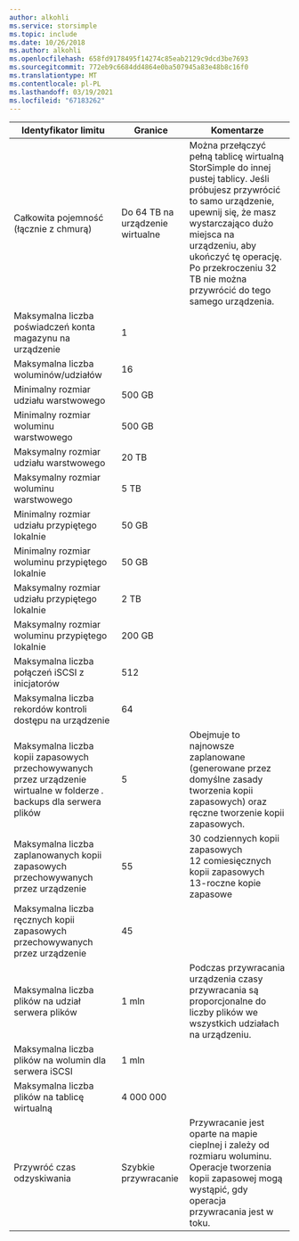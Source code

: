 ```yaml
---
author: alkohli
ms.service: storsimple
ms.topic: include
ms.date: 10/26/2018
ms.author: alkohli
ms.openlocfilehash: 658fd9178495f14274c85eab2129c9dcd3be7693
ms.sourcegitcommit: 772eb9c6684dd4864e0ba507945a83e48b8c16f0
ms.translationtype: MT
ms.contentlocale: pl-PL
ms.lasthandoff: 03/19/2021
ms.locfileid: "67183262"
---
```

| **Identyfikator limitu** | **Granice** | **Komentarze** |
| --- | --- | --- |
| Całkowita pojemność (łącznie z chmurą) |Do 64 TB na urządzenie wirtualne |Można przełączyć pełną tablicę wirtualną StorSimple do innej pustej tablicy. Jeśli próbujesz przywrócić to samo urządzenie, upewnij się, że masz wystarczająco dużo miejsca na urządzeniu, aby ukończyć tę operację. Po przekroczeniu 32 TB nie można przywrócić do tego samego urządzenia. |
| Maksymalna liczba poświadczeń konta magazynu na urządzenie |1 | |
| Maksymalna liczba woluminów/udziałów |16 | |
| Minimalny rozmiar udziału warstwowego |500 GB | |
| Minimalny rozmiar woluminu warstwowego |500 GB | |
| Maksymalny rozmiar udziału warstwowego |20 TB | |
| Maksymalny rozmiar woluminu warstwowego |5 TB | |
| Minimalny rozmiar udziału przypiętego lokalnie |50 GB | |
| Minimalny rozmiar woluminu przypiętego lokalnie |50 GB | |
| Maksymalny rozmiar udziału przypiętego lokalnie |2 TB | |
| Maksymalny rozmiar woluminu przypiętego lokalnie |200 GB | |
| Maksymalna liczba połączeń iSCSI z inicjatorów |512 | |
| Maksymalna liczba rekordów kontroli dostępu na urządzenie |64 | |
| Maksymalna liczba kopii zapasowych przechowywanych przez urządzenie wirtualne w folderze *.* backups dla serwera plików |5 |Obejmuje to najnowsze zaplanowane (generowane przez domyślne zasady tworzenia kopii zapasowych) oraz ręczne tworzenie kopii zapasowych. |
| Maksymalna liczba zaplanowanych kopii zapasowych przechowywanych przez urządzenie |55 |30 codziennych kopii zapasowych<br>12 comiesięcznych kopii zapasowych<br>13-roczne kopie zapasowe |
| Maksymalna liczba ręcznych kopii zapasowych przechowywanych przez urządzenie |45 | |
| Maksymalna liczba plików na udział serwera plików |1 mln |Podczas przywracania urządzenia czasy przywracania są proporcjonalne do liczby plików we wszystkich udziałach na urządzeniu. |
| Maksymalna liczba plików na wolumin dla serwera iSCSI |1 mln | |
| Maksymalna liczba plików na tablicę wirtualną |4 000 000 | |
| Przywróć czas odzyskiwania |Szybkie przywracanie |Przywracanie jest oparte na mapie cieplnej i zależy od rozmiaru woluminu.<br>Operacje tworzenia kopii zapasowej mogą wystąpić, gdy operacja przywracania jest w toku. |


